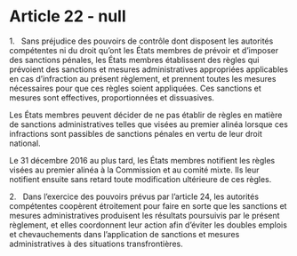 # Article 22 - null


1.   Sans préjudice des pouvoirs de contrôle dont disposent les autorités compétentes ni du droit qu’ont les États membres de prévoir et d’imposer des sanctions pénales, les États membres établissent des règles qui prévoient des sanctions et mesures administratives appropriées applicables en cas d’infraction au présent règlement, et prennent toutes les mesures nécessaires pour que ces règles soient appliquées. Ces sanctions et mesures sont effectives, proportionnées et dissuasives.

Les États membres peuvent décider de ne pas établir de règles en matière de sanctions administratives telles que visées au premier alinéa lorsque ces infractions sont passibles de sanctions pénales en vertu de leur droit national.

Le 31 décembre 2016 au plus tard, les États membres notifient les règles visées au premier alinéa à la Commission et au comité mixte. Ils leur notifient ensuite sans retard toute modification ultérieure de ces règles.

2.   Dans l’exercice des pouvoirs prévus par l’article 24, les autorités compétentes coopèrent étroitement pour faire en sorte que les sanctions et mesures administratives produisent les résultats poursuivis par le présent règlement, et elles coordonnent leur action afin d’éviter les doubles emplois et chevauchements dans l’application de sanctions et mesures administratives à des situations transfrontières.
